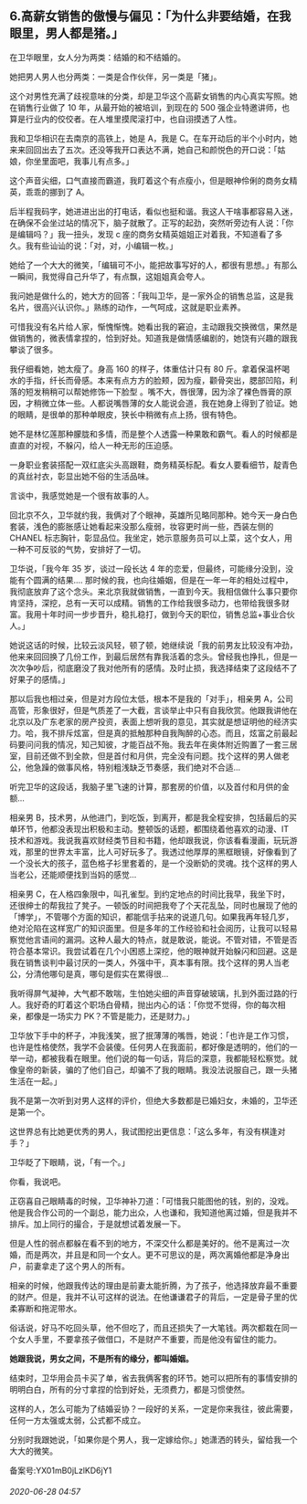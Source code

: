 ## 6.高薪女销售的傲慢与偏见：「为什么非要结婚，在我眼里，男人都是猪。」
在卫华眼里，女人分为两类：结婚的和不结婚的。


她把男人男人也分两类：一类是合作伙伴，另一类是「猪」。


这个对男性充满了歧视意味的分类，却是卫华这个高薪女销售的内心真实写照。她在销售行业做了 10 年，从最开始的被培训，到现在的 500 强企业特邀讲师，也算是行业内的佼佼者。在人堆里摸爬滚打中，也自诩摸透了人性。


我和卫华相识在去南京的高铁上，她是 A，我是 C。在车开动后的半个小时内，她来来回回出去了五次。还没等我开口表达不满，她自己和颜悦色的开口说：「姑娘，你坐里面吧，我事儿有点多。」


这个声音尖细，口气直接而霸道，我盯着这个有点瘦小，但是眼神伶俐的商务女精英，乖乖的挪到了 A。


后半程我码字，她进进出出的打电话，看似也挺和谐。我这人干啥事都容易入迷，在确保不会坐过站的情况下，脑子就散了。正写的起劲，突然听旁边有人说：「你是编辑吗？」我一扭头，发现 c 座的商务女精英姐姐正对着我，不知道看了多久。我有些讪讪的说：「对，对，小编辑一枚。」


她给了一个大大的微笑，「编辑可不小，能把故事写好的人，都很有思想。」有那么一瞬间，我觉得自己升华了，有点飘，这姐姐真会夸人。


我问她是做什么的，她大方的回答：「我叫卫华，是一家外企的销售总监，这是我名片，很高兴认识你。」熟练的动作，一气呵成，这就是职业素养。


可惜我没有名片给人家，惭愧惭愧。她看出我的窘迫，主动跟我交换微信，果然是做销售的，微表情拿捏的，恰到好处。知道我是做情感编剧的，她饶有兴趣的跟我攀谈了很多。


我仔细看她，她太瘦了。身高 160 的样子，体重估计只有 80 斤。拿着保温杯喝水的手指，纤长而骨感。本来有点方方的脸颊，因为瘦，颧骨突出，腮部凹陷，利落的短发稍稍可以帮她修饰一下脸型 。嘴不大，唇很薄，因为涂了裸色唇膏的原因，才稍微立体一些。人都说嘴唇薄的女人能说会道，我在她身上得到了验证。她的眼睛，是很单的那种单眼皮，狭长中稍微有点上扬，很有特色。


她不是林忆莲那种朦胧和多情，而是整个人透露一种果敢和霸气。看人的时候都是直直的对视，不躲闪，给人一种无形的压迫感。


一身职业套装搭配一双红底尖头高跟鞋，商务精英标配。看女人要看细节，靛青色的真丝衬衣，彰显出她不俗的生活品味。


言谈中，我感觉她是一个很有故事的人。


回北京不久，卫华就约我，我俩对了个眼神，英雄所见略同那种。她今天一身白色套装，浅色的膨胀感让她看起来没那么瘦弱，妆容更时尚一些，西装左侧的 CHANEL 标志胸针，彰显品位。我坐定，她示意服务员可以上菜，这个女人，用一种不可反驳的气势，安排好了一切。


卫华说，「我今年 35 岁，谈过一段长达 4 年的恋爱，但最终，可能缘分没到，没能有个圆满的结果.... 那时候的我，也向往婚姻，但是在一年一年的相处过程中，我彻底放弃了这个念头。来北京我就做销售，一直到今天。我相信做什么事只要你肯坚持，深挖，总有一天可以成精。销售的工作给我很多动力，也带给我很多财富。我用十年时间一步步晋升，稳扎稳打，做到今天的职位，销售总监+事业合伙人。」


她说这话的时候，比较云淡风轻，顿了顿，她继续说「我的前男友比较没有冲劲，他来来回回换了几份工作，到最后居然有靠我活着的念头。曾经我也挣扎，但是一次次争吵后，彻底磨没了我对他所有的感情。及时止损，我选择结束了这段结不了好果子的感情。」


那以后我也相过亲，但是对方段位太低，根本不是我的「对手」，相亲男 A，公司高管，形象很好，但是气质差了一大截，言谈举止中只有自我欣赏。他跟我讲他在北京以及广东老家的房产投资，表面上想听我的意见，其实就是想证明他的经济实力。哈，我不排斥炫富，但是真的抵触那种自我陶醉的心态。而且，炫富之前最起码要问问我的情况，知己知彼，才能百战不殆。我去年在奥体附近购置了一套三居室，目前还做不到全款，但是首付和月供，完全没有问题。找个这样的男人做老公，他急躁的做事风格，特别粗浅缺乏节奏感，我们绝对不合适... 


听完卫华的这段话，我脑子里飞速的计算，那套房的价值，以及首付和月供的金额...


相亲男 B，技术男，从他进门，到吃饭，到离开，都是我全程安排，包括最后的买单环节，他都没表现出积极和主动。整顿饭的话题，都围绕着他喜欢的动漫、IT 技术和游戏。我说我喜欢财经类节目和书籍，他却跟我说，你该看看漫画，玩玩游戏，那里的世界太丰富，比人可好玩多了。我透过他厚厚的黑框眼镜，好像看到了一个没长大的孩子，蓝色格子衫里套着的，是一个没断奶的灵魂。找个这样的男人当老公，还能顺便找到当妈的感觉...


相亲男 C，在人格四象限中，叫孔雀型。到约定地点的时间比我早，我坐下时，还很绅士的帮我拉了凳子。一顿饭的时间把我夸了个天花乱坠，同时也展现了他的「博学」，不管哪个方面的知识，都能信手拈来的说道几句。如果我再年轻几岁，绝对沦陷在这样宽广的知识面里。但是多年的工作经验和社会阅历，让我可以轻易察觉他言语间的漏洞。这种人最大的特点，就是敢说，能说。不管对错，不管是否符合基本常识。我尝试着在几个小困惑上深挖，他的眼神就开始躲闪和回避。这是我在销售谈判中最讨厌的一类人，外强中干，真本事有限。找个这样的男人当老公，分清他哪句是真，哪句是假实在累得很... 


我听得屏气凝神，大气都不敢喘，生怕她尖细的声音穿破玻璃，扎到外面过路的行人。我好奇的盯着这个职场白骨精，抛出内心的话：「你觉不觉得，你的每次相亲，都像是一场实力 PK？不管是能力，还是财力。」


卫华放下手中的杯子，冲我浅笑，抿了抿薄薄的嘴唇，她说：「也许是工作习惯，也许是性格使然，我学不会装傻。任何男人在我面前，都好像是透明的，他们的一举一动，都被我看在眼里。他们说的每一句话，背后的深意，我都能轻松察觉。就像皇帝的新装，骗的了他们自己，却骗不了我的眼睛。我没法说服自己，跟一头猪生活在一起。」


我不是第一次听到对男人这样的评价，但绝大多数都是已婚妇女，未婚的，卫华还是第一个。


这世界总有比她更优秀的男人，我试图挖出更信息：「这么多年，有没有棋逢对手？」


卫华眨了下眼睛，说，「有一个。」


你看，我说吧。


正窃喜自己眼睛毒的时候，卫华神补刀道：「可惜我只能图他的钱，别的，没戏。他是我合作公司的一个副总，能力出众，人也谦和，我知道他离过婚，但是我并不排斥。加上同行的撮合，于是就想试着发展一下。


但是人性的弱点都躲在看不到的地方，不深交什么都是美好的。他不是离过一次婚，而是两次，并且是和同一个女人。更不可思议的是，两次离婚他都是净身出户，前妻拿走了这个男人的所有。


相亲的时候，他跟我传达的理由是前妻太能折腾，为了孩子，他选择放弃最不重要的财产。但是，我并不认可这样的说法。在他谦谦君子的背后，一定是骨子里的优柔寡断和拖泥带水。


俗话说，好马不吃回头草，他不但吃了，而且还损失了一大笔钱。两次都栽在同一个女人手里，不要拿孩子做借口，不是财产不重要，而是他没有留住的能力。


**她跟我说，男女之间，不是所有的缘分，都叫婚姻。**


结束时，卫华用会员卡买了单，省去我俩客套的环节。她可以把所有的事情安排的明明白白，所有的分寸拿捏的恰到好处，无须费力，都是习惯使然。


这样的人，怎么可能为了结婚妥协？一段好的关系，一定是你来我往，彼此需要，任何一方太强或太弱，公式都不成立。


分别时我跟她说，「如果你是个男人，我一定嫁给你。」她潇洒的转头，留给我一个大大的微笑。 


备案号:YX01mB0jLzlKD6jY1


###### 2020-06-28 04:57
